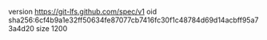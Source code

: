 version https://git-lfs.github.com/spec/v1
oid sha256:6cf4b9a1e32ff50634fe87077cb7416fc30f1c48784d69d14acbff95a73a4d20
size 1200
